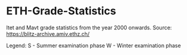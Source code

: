 # ETH-Grade-Statistics
Itet and Mavt grade statistics from the year 2000 onwards. Source: https://blitz-archive.amiv.ethz.ch/

Legend:
S - Summer examination phase
W - Winter examination phase
